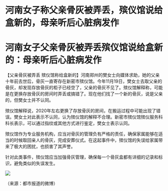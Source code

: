 # 河南女子称父亲骨灰被弄丢，殡仪馆说给盒新的，母亲听后心脏病发作

# 河南女子父亲骨灰被弄丢殡仪馆说给盒新的：母亲听后心脏病发作

【父亲骨灰被弄丢
殡仪馆称给盒新的】河南郑州的樊女士向媒体求助，她的父亲十年前去世后，骨灰一直寄存在新密市殡仪馆。今年11月19日，樊女士去取父亲的骨灰，却发现存放骨灰的柜子已经空了，父亲的骨灰不见了。殡仪馆解释称，可能是在更换存放骨灰的房间时弄丢或搞错了。现在他们找了一个新的骨灰，说是父亲的，但樊女士并不认同。

殡仪馆解释说，2020年左右更换了存放骨灰的房间，在搬运过程中可能出现了错误。樊女士对此表示不认同，认为殡仪馆的解释不合理。新密市殡仪馆殡仪服务科科长表示，可以通过指纹或其他方式进行鉴定，樊女士表示认同。

殡仪馆作为专业服务机构，应当对骨灰的管理负有严格的责任，确保家属能够在适当的时候取回亲人的骨灰，完成安葬仪式。在这起事件中，殡仪馆的失误给家属带来了极大的困扰，也损害了其声誉。

针对此类事件，殡仪馆应当加强骨灰管理，确保每一个骨灰盒都有详细的记录和标识，避免类似的失误发生。

![](https://inews.gtimg.com/om_bt/OoVrKgqe90mXgMcNI2_c58EMDtUvM39F6IIrsCx15EpXUAA/1000)

（来源：都市报道的微博）

